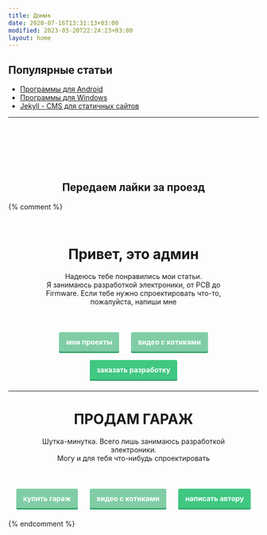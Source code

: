 ```yaml
---
title: Домик
date: 2020-07-16T13:31:13+03:00
modified: 2023-03-20T22:24:23+03:00
layout: home
---
```


## Популярные статьи
- [Программы для Android](/soft/android.md)
- [Программы для Windows](/soft/windows.md)
- [Jekyll - CMS для статичных сайтов](/code/jekyll.md)

---

<br><br><br><br><br>
<div style="text-align: center;"><h2><strong>Передаем лайки за проезд</strong></h2></div>



{% comment %}
<style>
a.button7 {
  font-weight: 700;
  color: white;
  text-decoration: none;
  padding: .8em 1em calc(.8em + 3px);
  border-radius: 3px;
  background: rgb(64,199,129);
  box-shadow: 0 -3px rgb(53,167,110) inset;
  transition: 0.2s;
  line-height: 4;
  margin-left: 10px;
  margin-right: 10px;
} 
a.button7:hover { background: rgb(53, 167, 110); }
a.button7:active {
  background: rgb(33,147,90);
  box-shadow: 0 3px rgb(33,147,90) inset;
}
a.not_prefer{
  background: rgb(128 205 165);
}
</style>



<br>

<div style="text-align: center;">
	
<h1><strong>Привет, это админ</strong></h1>

<div style="max-width: 416px; text-align: center;margin-right: auto; margin-left: auto;">
<p>
Надеюсь тебе понравились мои статьи.<br>
Я занимаюсь разработкой электроники, от PCB до Firmware. Если тебе нужно спроектировать что-то, пожалуйста, напиши мне
</p>
</div>
	
<br>


<!--
<a href="/demo/64/?гараж.txt#0J/RgNC+0YHRgtC40YLQtSwg0LPQsNGA0LDQtiDRg9C20LUg0LrRgtC+LdGC0L4g0LrRg9C/0LjQuw" class="button7 not_prefer" title="мимо">купить&nbsp;гараж</a>
-->
<a href="/projects/" class="button7 not_prefer" title="узнать больше">мои&nbsp;проекты</a>
<a href="https://memcdn.t.me" class="button7 not_prefer" title="мяу">видео&nbsp;с&nbsp;котиками</a>
<a href="/about.html" class="button7" title="выбери меня">заказать&nbsp;разработку</a>

</div>


*******************************


<div style="text-align: center;">
	
<h1><strong>ПРОДАМ ГАРАЖ</strong></h1>

<div style="max-width: 416px; text-align: center;margin-right: auto; margin-left: auto;">
<p>
Шутка-минутка. Всего лишь занимаюсь разработкой электроники. <br>
Могу и для тебя что-нибудь спроектировать
</p>
</div>
	
<br>


<a href="/demo/64/?гараж.txt#0J/RgNC+0YHRgtC40YLQtSwg0LPQsNGA0LDQtiDRg9C20LUg0LrRgtC+LdGC0L4g0LrRg9C/0LjQuw" class="button7 not_prefer" title="мимо">купить&nbsp;гараж</a>
<a href="https://memcdn.t.me" class="button7 not_prefer" title="мяу">видео&nbsp;с&nbsp;котиками</a>
<a href="/about.html" class="button7" title="выбери меня">написать&nbsp;автору</a>

</div>

{% endcomment %}

<br><br><br><br><br><br><br><br><br>


